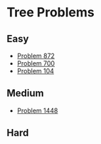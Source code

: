 # Tree Problems

## Easy
- [Problem 872](../problems/872_leaf-similar_trees/README.md)
- [Problem 700](../problems/700_search_in_a_binary_search_tree/README.md)
- [Problem 104](../problems/104_maximum_depth_of_binary_tree/README.md)

## Medium
- [Problem 1448](../problems/1448_count_good_nodes_in_binary_tree/README.md)

## Hard